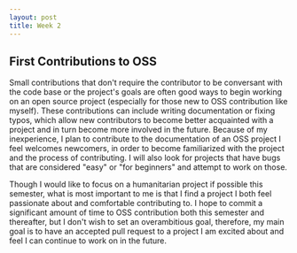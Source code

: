 ```yaml
---
layout: post
title: Week 2
---
```


## First Contributions to OSS
Small contributions that don't require the contributor to be conversant with the code base or the project's goals are often good ways to begin working on an open source project (especially for those new to OSS contribution like myself). These contributions can include writing documentation or fixing typos, which allow new contributors to become better acquainted with a project and in turn become more involved in the future. Because of my inexperience, I plan to contribute to the documentation of an OSS project I feel welcomes newcomers, in order to become familiarized with the project and the process of contributing. I will also look for projects that have bugs that are considered "easy" or "for beginners" and attempt to work on those.

Though I would like to focus on a humanitarian project if possible this semester, what is most important to me is that I find a project I both feel passionate about and comfortable contributing to. I hope to commit a significant amount of time to OSS contribution both this semester and thereafter, but I don't wish to set an overambitious goal, therefore, my main goal is to have an accepted pull request to a project I am excited about and feel I can continue to work on in the future.
